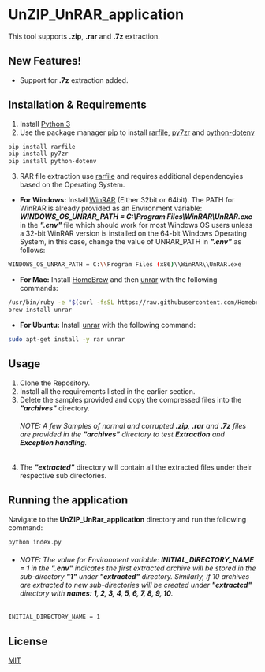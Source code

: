# UnZIP_UnRAR_application
This tool supports **.zip**, **.rar** and **.7z** extraction.

## New Features!
  - Support for **.7z** extraction added.
  
## Installation & Requirements
1. Install [Python 3](https://www.python.org/downloads/)
2. Use the package manager [pip](https://pip.pypa.io/en/stable/) to install [rarfile](https://rarfile.readthedocs.io/en/latest/api.html), [py7zr](https://pypi.org/project/py7zr/) and [python-dotenv](https://pypi.org/project/python-dotenv/)
```bash
pip install rarfile
pip install py7zr
pip install python-dotenv
```

 3. RAR file extraction use [rarfile](https://rarfile.readthedocs.io/en/latest/api.html) and requires additional dependencyies based on the Operating System.
- **For Windows:** Install [WinRAR](https://www.win-rar.com) (Either 32bit or 64bit). The PATH for WinRAR is already provided as an Environment variable: ***WINDOWS_OS_UNRAR_PATH = C:\\Program Files\\WinRAR\\UnRAR.exe*** in the ***".env"*** file which should work for most Windows OS users unless a 32-bit WinRAR version is installed on the 64-bit Windows Operating System, in this case, change the value of UNRAR_PATH in ***".env"*** as follows:
```bash
WINDOWS_OS_UNRAR_PATH = C:\\Program Files (x86)\\WinRAR\\UnRAR.exe
``` 
- **For Mac:**  Install [HomeBrew](https://brew.sh/) and then [unrar](https://www.win-rar.com) with the following commands:
```bash
/usr/bin/ruby -e "$(curl -fsSL https://raw.githubusercontent.com/Homebrew/install/master/install)"
brew install unrar
``` 
- **For Ubuntu:**  Install [unrar](https://www.win-rar.com) with the following command:
```bash
sudo apt-get install -y rar unrar
``` 
## Usage
1. Clone the Repository.
2. Install all the requirements listed in the earlier section.
3. Delete the samples provided and copy the compressed files into the ***"archives"*** directory.
    ###### NOTE: A few Samples of normal and corrupted **.zip**, **.rar** and **.7z** files are provided in the ***"archives"*** directory to test **Extraction** and **Exception handling**.
4. The ***"extracted"*** directory will contain all the extracted files under their respective sub directories.

## Running the application
Navigate to the **UnZIP_UnRar_application** directory and run the following command:
```bash
python index.py
```
- ###### NOTE: The value for Environment variable: ***INITIAL_DIRECTORY_NAME = 1*** in the ***".env"*** indicates the first extracted archive will be stored in the sub-directory ***"1"*** under ***"extracted"*** directory. Similarly, if 10 archives are extracted to new sub-directories will be created under ***"extracted"*** directory with ***names: 1, 2, 3, 4, 5, 6, 7, 8, 9, 10***.
```bash
INITIAL_DIRECTORY_NAME = 1
```

## License
[MIT](https://choosealicense.com/licenses/mit/)
